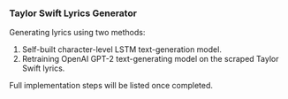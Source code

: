 ### Taylor Swift Lyrics Generator

Generating lyrics using two methods: 
1. Self-built character-level LSTM text-generation model.
2. Retraining OpenAI GPT-2 text-generating model on the scraped Taylor Swift lyrics.

Full implementation steps will be listed once completed.
